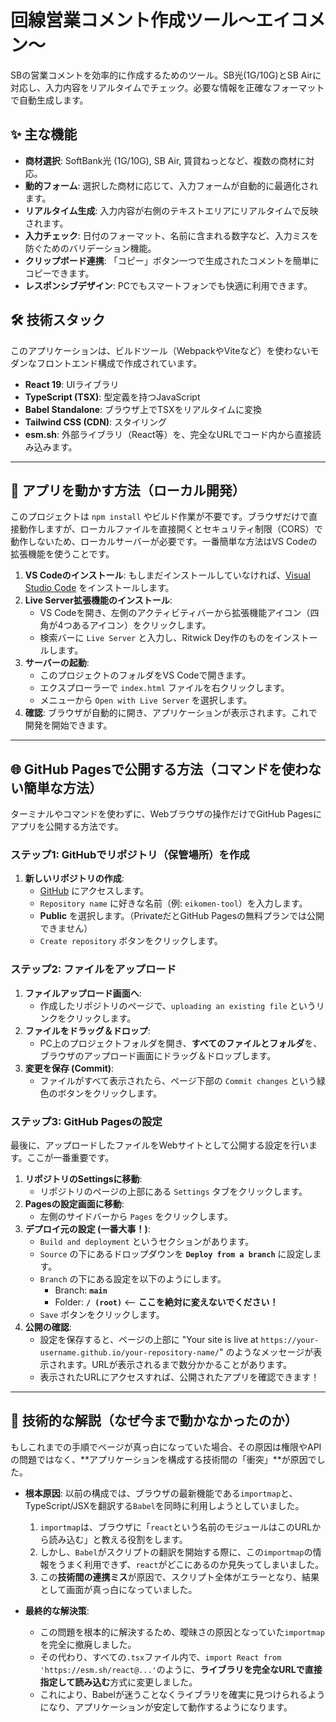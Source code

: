 # 回線営業コメント作成ツール～エイコメン～

SBの営業コメントを効率的に作成するためのツール。SB光(1G/10G)とSB Airに対応し、入力内容をリアルタイムでチェック。必要な情報を正確なフォーマットで自動生成します。

## ✨ 主な機能

*   **商材選択**: SoftBank光 (1G/10G), SB Air, 賃貸ねっとなど、複数の商材に対応。
*   **動的フォーム**: 選択した商材に応じて、入力フォームが自動的に最適化されます。
*   **リアルタイム生成**: 入力内容が右側のテキストエリアにリアルタイムで反映されます。
*   **入力チェック**: 日付のフォーマット、名前に含まれる数字など、入力ミスを防ぐためのバリデーション機能。
*   **クリップボード連携**: 「コピー」ボタン一つで生成されたコメントを簡単にコピーできます。
*   **レスポンシブデザイン**: PCでもスマートフォンでも快適に利用できます。

## 🛠️ 技術スタック

このアプリケーションは、ビルドツール（WebpackやViteなど）を使わないモダンなフロントエンド構成で作成されています。

*   **React 19**: UIライブラリ
*   **TypeScript (TSX)**: 型定義を持つJavaScript
*   **Babel Standalone**: ブラウザ上でTSXをリアルタイムに変換
*   **Tailwind CSS (CDN)**: スタイリング
*   **esm.sh**: 外部ライブラリ（React等）を、完全なURLでコード内から直接読み込みます。

---

## 🚀 アプリを動かす方法（ローカル開発）

このプロジェクトは `npm install` やビルド作業が不要です。ブラウザだけで直接動作しますが、ローカルファイルを直接開くとセキュリティ制限（CORS）で動作しないため、ローカルサーバーが必要です。一番簡単な方法はVS Codeの拡張機能を使うことです。

1.  **VS Codeのインストール**: もしまだインストールしていなければ、[Visual Studio Code](https://code.visualstudio.com/) をインストールします。
2.  **Live Server拡張機能のインストール**:
    *   VS Codeを開き、左側のアクティビティバーから拡張機能アイコン（四角が4つあるアイコン）をクリックします。
    *   検索バーに `Live Server` と入力し、Ritwick Dey作のものをインストールします。
3.  **サーバーの起動**:
    *   このプロジェクトのフォルダをVS Codeで開きます。
    *   エクスプローラーで `index.html` ファイルを右クリックします。
    *   メニューから `Open with Live Server` を選択します。
4.  **確認**: ブラウザが自動的に開き、アプリケーションが表示されます。これで開発を開始できます。

---

## 🌐 GitHub Pagesで公開する方法（コマンドを使わない簡単な方法）

ターミナルやコマンドを使わずに、Webブラウザの操作だけでGitHub Pagesにアプリを公開する方法です。

### ステップ1: GitHubでリポジトリ（保管場所）を作成

1.  **新しいリポジトリの作成**:
    *   [GitHub](https://github.com/new) にアクセスします。
    *   `Repository name` に好きな名前（例: `eikomen-tool`）を入力します。
    *   **Public** を選択します。（PrivateだとGitHub Pagesの無料プランでは公開できません）
    *   `Create repository` ボタンをクリックします。

### ステップ2: ファイルをアップロード

1.  **ファイルアップロード画面へ**:
    *   作成したリポジトリのページで、`uploading an existing file` というリンクをクリックします。
2.  **ファイルをドラッグ＆ドロップ**:
    *   PC上のプロジェクトフォルダを開き、**すべてのファイルとフォルダ**を、ブラウザのアップロード画面にドラッグ＆ドロップします。
3.  **変更を保存 (Commit)**:
    *   ファイルがすべて表示されたら、ページ下部の `Commit changes` という緑色のボタンをクリックします。

### ステップ3: GitHub Pagesの設定

最後に、アップロードしたファイルをWebサイトとして公開する設定を行います。ここが一番重要です。

1.  **リポジトリのSettingsに移動**:
    *   リポジトリのページの上部にある `Settings` タブをクリックします。
2.  **Pagesの設定画面に移動**:
    *   左側のサイドバーから `Pages` をクリックします。
3.  **デプロイ元の設定 (一番大事！)**:
    *   `Build and deployment` というセクションがあります。
    *   `Source` の下にあるドロップダウンを **`Deploy from a branch`** に設定します。
    *   `Branch` の下にある設定を以下のようにします。
        *   Branch: **`main`**
        *   Folder: **`/ (root)`**  <-- **ここを絶対に変えないでください！**
    *   `Save` ボタンをクリックします。
4.  **公開の確認**:
    *   設定を保存すると、ページの上部に "Your site is live at `https://your-username.github.io/your-repository-name/`" のようなメッセージが表示されます。URLが表示されるまで数分かかることがあります。
    *   表示されたURLにアクセスすれば、公開されたアプリを確認できます！

---

## 🚨 技術的な解説（なぜ今まで動かなかったのか）

もしこれまでの手順でページが真っ白になっていた場合、その原因は権限やAPIの問題ではなく、**アプリケーションを構成する技術間の「衝突」**が原因でした。

*   **根本原因**:
    以前の構成では、ブラウザの最新機能である`importmap`と、TypeScript/JSXを翻訳する`Babel`を同時に利用しようとしていました。
    1.  `importmap`は、ブラウザに「`react`という名前のモジュールはこのURLから読み込む」と教える役割をします。
    2.  しかし、`Babel`がスクリプトの翻訳を開始する際に、この`importmap`の情報をうまく利用できず、`react`がどこにあるのか見失ってしまいました。
    3.  この**技術間の連携ミス**が原因で、スクリプト全体がエラーとなり、結果として画面が真っ白になっていました。

*   **最終的な解決策**:
    *   この問題を根本的に解決するため、曖昧さの原因となっていた`importmap`を完全に撤廃しました。
    *   その代わり、すべての`.tsx`ファイル内で、`import React from 'https://esm.sh/react@...'`のように、**ライブラリを完全なURLで直接指定して読み込む**方式に変更しました。
    *   これにより、Babelが迷うことなくライブラリを確実に見つけられるようになり、アプリケーションが安定して動作するようになります。